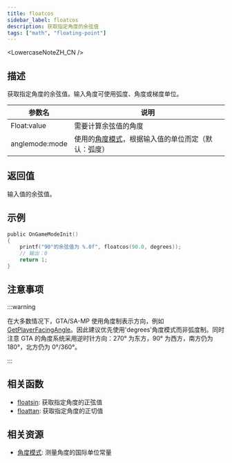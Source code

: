 ```yaml
---
title: floatcos
sidebar_label: floatcos
description: 获取指定角度的余弦值
tags: ["math", "floating-point"]
---
```


<LowercaseNoteZH_CN />

## 描述

获取指定角度的余弦值。输入角度可使用弧度、角度或梯度单位。

| 参数名         | 说明                                                                          |
| -------------- | ----------------------------------------------------------------------------- |
| Float:value    | 需要计算余弦值的角度                                                          |
| anglemode:mode | 使用的[角度模式](../resources/anglemodes)，根据输入值的单位而定（默认：弧度） |

## 返回值

输入值的余弦值。

## 示例

```c
public OnGameModeInit()
{
    printf("90°的余弦值为 %.0f", floatcos(90.0, degrees));
    // 输出：0
    return 1;
}
```

## 注意事项

:::warning

在大多数情况下，GTA/SA-MP 使用角度制表示方向，例如[GetPlayerFacingAngle](GetPlayerFacingAngle)。因此建议优先使用'degrees'角度模式而非弧度制。同时注意 GTA 的角度系统采用逆时针方向：270° 为东方，90° 为西方，南方仍为 180°，北方仍为 0°/360°。

:::

## 相关函数

- [floatsin](floatsin): 获取指定角度的正弦值
- [floattan](floattan): 获取指定角度的正切值

## 相关资源

- [角度模式](../resources/anglemodes): 测量角度的国际单位常量
